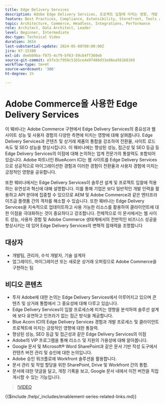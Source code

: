 ```yaml
---
title: Edge Delivery Services
description: Adobe Edge Delivery Services, 프로젝트 입찰에 미치는 영향, 개발 비용, SEO, ADA 및 개인화된 경험의 가능성에 대해 알아봅니다.
feature: Best Practices, Compliance, Extensibility, Storefront, Tools and External Services
topic: Architecture, Commerce, Headless, Integrations, Performance
role: Architect, Data Architect, Leader
level: Beginner, Intermediate
doc-type: Technical Video
duration: 3654
last-substantial-update: 2024-05-08T00:00:00Z
jira: KT-15388
exl-id: deebb9ba-f975-4cf9-bf63-59cb4ff360eb
source-git-commit: e5fe3cf958c51b5ce4e97486d33a96ea561b8169
workflow-type: tm+mt
source-wordcount: '386'
ht-degree: 1%

---
```


# Adobe Commerce을 사용한 Edge Delivery Services

이 웨비나는 Adobe Commerce 구현에서 Edge Delivery Services의 중요성과 웹 사이트 성능 및 사용자 경험의 다양한 측면에 미치는 영향에 대해 살펴봅니다. Edge Delivery Services과 콘텐츠 및 상거래 제품의 통합을 강조하여 전환율, 사이트 로드 속도 및 SEO 성능을 향상시킵니다. 이 웨비나에는 향상된 성능, 접근성 및 SEO 등급 등 Edge Delivery Services의 이점에 대해 논의하는 업계 전문가의 통찰력도 포함되어 있습니다. Adobe 파트너인 BlueAcorn ICI는 웹 사이트를 Edge Delivery Services으로 성공적으로 마이그레이션한 경험과 이러한 경험이 전환율과 사용자 경험에 미치는 긍정적인 영향을 공유합니다.

또한 웨비나에서는 Edge Delivery Services이 솔루션 설계 및 프로젝트 입찰에 적용하는 유연성과 혁신에 대해 설명합니다. 이를 통해 기업은 보다 일반적인 개발 인력을 활용하고 API 분야에 집중할 수 있으므로 AEM 및 Adobe Commerce과 같은 엔터프라이즈급 플랫폼 간의 격차를 해소할 수 있습니다. 또한 웨비나는 Edge Delivery Services을 지속적으로 업데이트하고 사용 가능한 리소스를 활용하여 클라이언트에 대한 이점을 극대화하는 것이 중요하다고 강조합니다. 전체적으로 이 문서에서는 웹 사이트 성능, 사용자 경험 및 Adobe Commerce 생태계에서의 전반적인 비즈니스 성공을 향상시키는 데 있어 Edge Delivery Services의 변혁적 잠재력을 조명합니다

## 대상자

* 개발팀, 관리자, 수석 개발자, 기술 설계자
* 업그레이드, 마이그레이션 또는 새로운 상거래 오퍼링으로 Adobe Commerce을 구현하는 팀

## 비디오 콘텐츠

* 투자 Adobe에 대한 논의는 Edge Delivery Services에서 이루어지고 있으며 콘텐츠 및 상거래 통합에서 그 중요성에 대해 다루고 있습니다.
* Edge Delivery Services이 입찰 프로세스에 미치는 영향을 분석하여 솔루션 설계에 보다 유연하고 인프라가 없는 접근 방식을 제공합니다.
* Blue Acorn ICI의 Edge Delivery Services 경험과 개발 프로세스 및 클라이언트 프로젝트에 미치는 긍정적인 영향에 대한 통찰력.
* 향상된 성능, SEO 등급 및 접근성과 같은 Edge Delivery Services의 이점
* Adobe의 VIP 프로그램을 통해 리소스 및 지원의 가용성에 대해 알아봅니다.
* Google 문서 및 Microsoft® Word SharePoint과 같은 문서 기반 작성 도구에서 컨텐츠 버전 관리 및 승인에 대한 논의입니다.
* Adobe 승인 워크플로에 Workfront 솔루션을 활용합니다.
* 문서 관리 및 작업 할당을 위한 SharePoint, Drive 및 Workfront 간의 통합.
* 문서에 대한 댓글을 달고, 개정 기록을 보고, Google 문서 내에서 이전 버전을 직접 게시할 수 있는 기능입니다.


>[!VIDEO](https://video.tv.adobe.com/v/3429059?learn=on)

{{$include /help/_includes/enablement-series-related-links.md}}

